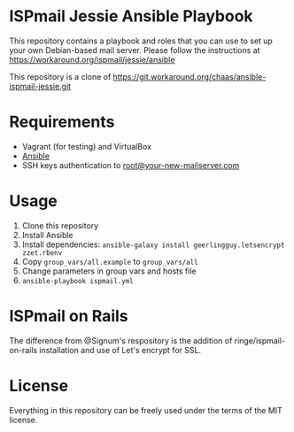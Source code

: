 # ISPmail Jessie Ansible Playbook #

This repository contains a playbook and roles that you can use to set up your own Debian-based mail server. Please follow the instructions at https://workaround.org/ispmail/jessie/ansible

This repository is a clone of https://git.workaround.org/chaas/ansible-ispmail-jessie.git

# Requirements #

- Vagrant (for testing) and VirtualBox
- [Ansible](https://ansible.com)
- SSH keys authentication to root@your-new-mailserver.com

# Usage #

1. Clone this repository
2. Install Ansible
3. Install dependencies: ```ansible-galaxy install geerlingguy.letsencrypt zzet.rbenv```
4. Copy ```group_vars/all.example``` to ```group_vars/all```
5. Change parameters in group vars and hosts file
6. ```ansible-playbook ispmail.yml```

# ISPmail on Rails #

The difference from @Signum's respository is the addition of ringe/ispmail-on-rails installation and use of Let's encrypt for SSL.

# License #

Everything in this repository can be freely used under the terms of the MIT license.
